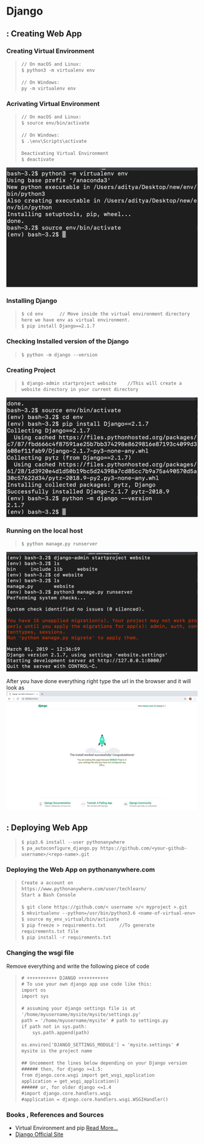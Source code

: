 # Django

##  : Creating Web App

### Creating Virtual Environment
> ```
> // On macOS and Linux:
> $ python3 -m virtualenv env
>
> // On Windows:
> py -m virtualenv env
> 
> ```

### Acrivating Virtual Environment
> ```
> // On macOS and Linux:
> $ source env/bin/activate
>
> // On Windows:
> $ .\env\Scripts\activate
>
> Deactivating Virtual Environment
> $ deactivate
> ```
![](Images/image2.png)

### Installing Django
> ```
> $ cd env      // Move inside the virtual environment directory here we have env as virtual environment.
> $ pip install Django==2.1.7
> ```

### Checking Installed version of the Django
> ```
> $ python -m django --version
> ```

### Creating Project
> ```
> $ django-admin startproject website    //This will create a website directory in your current directory
> ```
![](Images/image3.png)

### Running on the local host
> ```
> $ python manage.py runserver      
> ```
![](Images/image4.png)

After you have done everything right type the url in the browser and it will look as 
![](Images/images1.png)

## : Deploying Web App
> ```
> $ pip3.6 install --user pythonanywhere
> $ pa_autoconfigure_django.py https://github.com/<your-github-username>/<repo-name>.git
> ```



### Deploying the Web App on pythonanywhere.com
> ```
> Create a account on https://www.pythonanywhere.com/user/techlearn/
> Start a Bash Console
> 
> $ git clone https://github.com/< username >/< myproject >.git
> $ mkvirtualenv --python=/usr/bin/python3.6 <name-of-virtual-env>
> $ source my_env_virtual/bin/activate
> $ pip freeze > requirements.txt     //To generate requirements.txt file
> $ pip install -r requirements.txt
>
> ```

### Changing the wsgi file
Remove everything and write the following piece of code
> ```
> # +++++++++++ DJANGO +++++++++++
> # To use your own django app use code like this:
> import os
> import sys
>
> # assuming your django settings file is at '/home/myusername/mysite/mysite/settings.py'
> path = '/home/myusername/mysite' # path to settings.py
> if path not in sys.path:
>     sys.path.append(path)
>
> os.environ['DJANGO_SETTINGS_MODULE'] = 'mysite.settings' # mysite is the project name
>
> ## Uncomment the lines below depending on your Django version
> ###### then, for django >=1.5:
> from django.core.wsgi import get_wsgi_application
> application = get_wsgi_application()
> ###### or, for older django <=1.4
> #import django.core.handlers.wsgi
> #application = django.core.handlers.wsgi.WSGIHandler()
> ```

### Books , References and Sources
- Virtual Environment and pip [Read More...](https://packaging.python.org/guides/installing-using-pip-and-virtualenv/)
- [Django Official Site](https://docs.djangoproject.com/en/2.1/intro/tutorial01/#creating-a-project)

